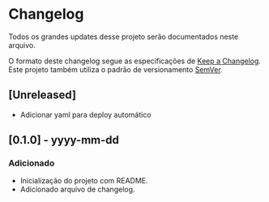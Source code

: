 # Changelog

Todos os grandes updates desse projeto serão documentados neste arquivo.

O formato deste changelog segue as especificações de [Keep a Changelog](https://keepachangelog.com/).
Este projeto também utiliza o padrão de versionamento [SemVer](https://semver.org/).

## [Unreleased]
- Adicionar yaml para deploy automático

## [0.1.0] - yyyy-mm-dd
### Adicionado
- Inicialização do projeto com README.
- Adicionado arquivo de changelog.

